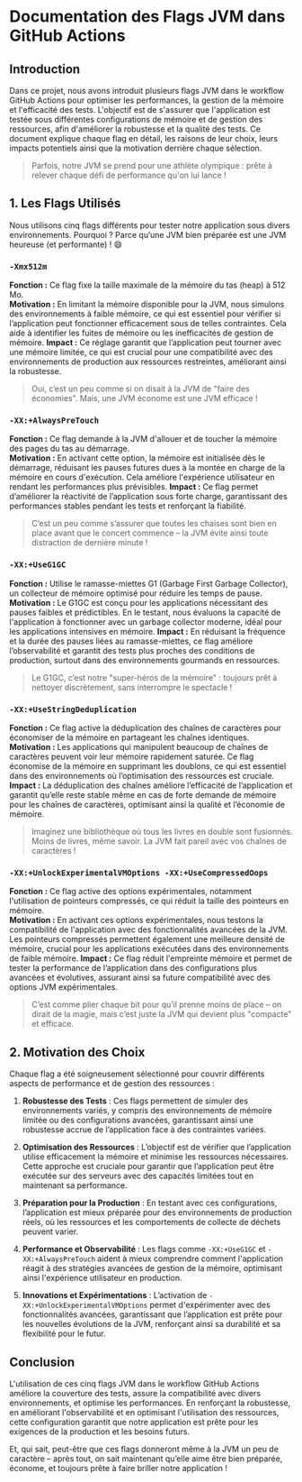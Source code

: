 # Documentation des Flags JVM dans GitHub Actions

## Introduction

Dans ce projet, nous avons introduit plusieurs flags JVM dans le workflow GitHub Actions pour optimiser les performances, la gestion de la mémoire et l'efficacité des tests. L'objectif est de s'assurer que l'application est testée sous différentes configurations de mémoire et de gestion des ressources, afin d'améliorer la robustesse et la qualité des tests. Ce document explique chaque flag en détail, les raisons de leur choix, leurs impacts potentiels ainsi que la motivation derrière chaque sélection.

> Parfois, notre JVM se prend pour une athlète olympique : prête à relever chaque défi de performance qu'on lui lance !

## 1. Les Flags Utilisés

Nous utilisons cinq flags différents pour tester notre application sous divers environnements. Pourquoi ? Parce qu’une JVM bien préparée est une JVM heureuse (et performante) ! 😄

### `-Xmx512m`

**Fonction :** Ce flag fixe la taille maximale de la mémoire du tas (heap) à 512 Mo.  
**Motivation :** En limitant la mémoire disponible pour la JVM, nous simulons des environnements à faible mémoire, ce qui est essentiel pour vérifier si l’application peut fonctionner efficacement sous de telles contraintes. Cela aide à identifier les fuites de mémoire ou les inefficacités de gestion de mémoire.
**Impact :** Ce réglage garantit que l’application peut tourner avec une mémoire limitée, ce qui est crucial pour une compatibilité avec des environnements de production aux ressources restreintes, améliorant ainsi la robustesse.

> Oui, c’est un peu comme si on disait à la JVM de "faire des économies". Mais, une JVM économe est une JVM efficace !

### `-XX:+AlwaysPreTouch`

**Fonction :** Ce flag demande à la JVM d'allouer et de toucher la mémoire des pages du tas au démarrage.  
**Motivation :** En activant cette option, la mémoire est initialisée dès le démarrage, réduisant les pauses futures dues à la montée en charge de la mémoire en cours d'exécution. Cela améliore l'expérience utilisateur en rendant les performances plus prévisibles.
**Impact :** Ce flag permet d’améliorer la réactivité de l’application sous forte charge, garantissant des performances stables pendant les tests et renforçant la fiabilité.

> C’est un peu comme s’assurer que toutes les chaises sont bien en place avant que le concert commence – la JVM évite ainsi toute distraction de dernière minute !

### `-XX:+UseG1GC`

**Fonction :** Utilise le ramasse-miettes G1 (Garbage First Garbage Collector), un collecteur de mémoire optimisé pour réduire les temps de pause.  
**Motivation :** Le G1GC est conçu pour les applications nécessitant des pauses faibles et prédictibles. En le testant, nous évaluons la capacité de l'application à fonctionner avec un garbage collector moderne, idéal pour les applications intensives en mémoire.
**Impact :** En réduisant la fréquence et la durée des pauses liées au ramasse-miettes, ce flag améliore l’observabilité et garantit des tests plus proches des conditions de production, surtout dans des environnements gourmands en ressources.

> Le G1GC, c’est notre "super-héros de la mémoire" : toujours prêt à nettoyer discrètement, sans interrompre le spectacle !

### `-XX:+UseStringDeduplication`

**Fonction :** Ce flag active la déduplication des chaînes de caractères pour économiser de la mémoire en partageant les chaînes identiques.  
**Motivation :** Les applications qui manipulent beaucoup de chaînes de caractères peuvent voir leur mémoire rapidement saturée. Ce flag économise de la mémoire en supprimant les doublons, ce qui est essentiel dans des environnements où l’optimisation des ressources est cruciale.
**Impact :** La déduplication des chaînes améliore l’efficacité de l’application et garantit qu’elle reste stable même en cas de forte demande de mémoire pour les chaînes de caractères, optimisant ainsi la qualité et l’économie de mémoire.

> Imaginez une bibliothèque où tous les livres en double sont fusionnés. Moins de livres, même savoir. La JVM fait pareil avec vos chaînes de caractères !

### `-XX:+UnlockExperimentalVMOptions -XX:+UseCompressedOops`

**Fonction :** Ce flag active des options expérimentales, notamment l'utilisation de pointeurs compressés, ce qui réduit la taille des pointeurs en mémoire.  
**Motivation :** En activant ces options expérimentales, nous testons la compatibilité de l'application avec des fonctionnalités avancées de la JVM. Les pointeurs compressés permettent également une meilleure densité de mémoire, crucial pour les applications exécutées dans des environnements de faible mémoire.
**Impact :** Ce flag réduit l'empreinte mémoire et permet de tester la performance de l’application dans des configurations plus avancées et évolutives, assurant ainsi sa future compatibilité avec des options JVM expérimentales.

> C’est comme plier chaque bit pour qu’il prenne moins de place – on dirait de la magie, mais c’est juste la JVM qui devient plus "compacte" et efficace.

## 2. Motivation des Choix

Chaque flag a été soigneusement sélectionné pour couvrir différents aspects de performance et de gestion des ressources :

1. **Robustesse des Tests** : Ces flags permettent de simuler des environnements variés, y compris des environnements de mémoire limitée ou des configurations avancées, garantissant ainsi une robustesse accrue de l’application face à des contraintes variées.

2. **Optimisation des Ressources** : L’objectif est de vérifier que l’application utilise efficacement la mémoire et minimise les ressources nécessaires. Cette approche est cruciale pour garantir que l’application peut être exécutée sur des serveurs avec des capacités limitées tout en maintenant sa performance.

3. **Préparation pour la Production** : En testant avec ces configurations, l’application est mieux préparée pour des environnements de production réels, où les ressources et les comportements de collecte de déchets peuvent varier.

4. **Performance et Observabilité** : Les flags comme `-XX:+UseG1GC` et `-XX:+AlwaysPreTouch` aident à mieux comprendre comment l'application réagit à des stratégies avancées de gestion de la mémoire, optimisant ainsi l'expérience utilisateur en production.

5. **Innovations et Expérimentations** : L’activation de `-XX:+UnlockExperimentalVMOptions` permet d'expérimenter avec des fonctionnalités avancées, garantissant que l’application est prête pour les nouvelles évolutions de la JVM, renforçant ainsi sa durabilité et sa flexibilité pour le futur.

## Conclusion

L'utilisation de ces cinq flags JVM dans le workflow GitHub Actions améliore la couverture des tests, assure la compatibilité avec divers environnements, et optimise les performances. En renforçant la robustesse, en améliorant l'observabilité et en optimisant l'utilisation des ressources, cette configuration garantit que notre application est prête pour les exigences de la production et les besoins futurs.

Et, qui sait, peut-être que ces flags donneront même à la JVM un peu de caractère – après tout, on sait maintenant qu’elle aime être bien préparée, économe, et toujours prête à faire briller notre application !
